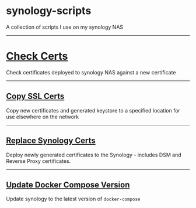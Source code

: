 # synology-scripts
A collection of scripts I use on my synology NAS

---

# [Check Certs](./check_certs.md)

Check certificates deployed to synology NAS against a new certificate

---

## [Copy SSL Certs](./copy_SSL_certs.md)

Copy new certificates and generated keystore to a specified location for use elsewhere on the network

---

## [Replace Synology Certs](./replace_synology_ssl_certs.md)

Deploy newly generated certificates to the Synology - includes DSM and Reverse Proxy certificates.

---

## [Update Docker Compose Version](./update_docker_compose.md)

Update synology to the latest version of `docker-compose`



